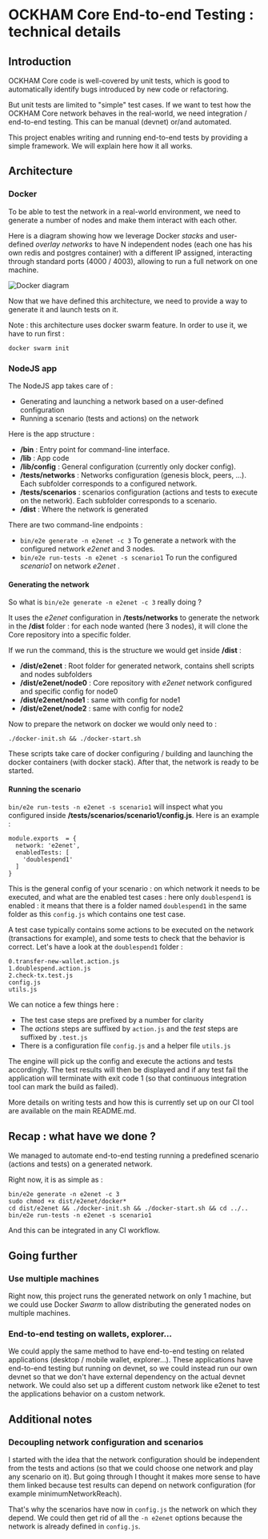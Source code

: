 # OCKHAM Core End-to-end Testing : technical details

## Introduction

OCKHAM Core code is well-covered by unit tests, which is good to automatically identify bugs introduced by new code or refactoring.

But unit tests are limited to "simple" test cases. If we want to test how the OCKHAM Core network behaves in the real-world, we need integration / end-to-end testing. This can be manual (devnet) or/and automated.

This project enables writing and running end-to-end tests by providing a simple framework. We will explain here how it all works.

## Architecture

### Docker

To be able to test the network in a real-world environment, we need to generate a number of nodes and make them interact with each other.

Here is a diagram showing how we leverage Docker *stacks* and user-defined *overlay networks* to have N independent nodes (each one has his own redis and postgres container) with a different IP assigned, interacting through standard ports (4000 / 4003), allowing to run a full network on one machine.

![Docker diagram](img/docker-architecture.png)

Now that we have defined this architecture, we need to provide a way to generate it and launch tests on it.

Note : this architecture uses docker swarm feature. In order to use it, we have to run first :

`docker swarm init`

### NodeJS app

The NodeJS app takes care of :

 - Generating and launching a network based on a user-defined configuration
 - Running a scenario (tests and actions) on the network

Here is the app structure :

- **/bin** : Entry point for command-line interface.
- **/lib** : App code
 - **/lib/config** : General configuration (currently only docker config).
 - **/tests/networks** : Networks configuration (genesis block, peers, ...). Each subfolder corresponds to a configured network.
 - **/tests/scenarios** : scenarios configuration (actions and tests to execute on the network). Each subfolder corresponds to a scenario.
 - **/dist** : Where the network is generated

There are two command-line endpoints :

 - `bin/e2e generate -n e2enet -c 3` To generate a network with the configured network *e2enet* and 3 nodes.
 - `bin/e2e run-tests -n e2enet -s scenario1` To run the configured *scenario1* on network *e2enet* .

#### Generating the network

So what is `bin/e2e generate -n e2enet -c 3` really doing ?

It uses the *e2enet* configuration in **/tests/networks** to generate the network in the **/dist** folder : for each node wanted (here 3 nodes), it will clone the Core repository into a specific folder.

If we run the command, this is the structure we would get inside **/dist** :

 - **/dist/e2enet** : Root folder for generated network, contains shell scripts and nodes subfolders
 - **/dist/e2enet/node0** : Core repository with *e2enet* network configured and specific config for node0
 - **/dist/e2enet/node1** : same with config for node1
 - **/dist/e2enet/node2** : same with config for node2

Now to prepare the network on docker we would only need to :

    ./docker-init.sh && ./docker-start.sh

These scripts take care of docker configuring / building and launching the docker containers (with docker stack). After that, the network is ready to be started.

#### Running the scenario

`bin/e2e run-tests -n e2enet -s scenario1` will inspect what you configured inside **/tests/scenarios/scenario1/config.js**. Here is an example :

    module.exports  = {
      network: 'e2enet',
      enabledTests: [
        'doublespend1'
      ]
    }

This is the general config of your scenario : on which network it needs to be executed, and what are the enabled test cases : here only `doublespend1` is enabled : it means that there is a folder named `doublespend1` in the same folder as this `config.js` which contains one test case.

A test case typically contains some actions to be executed on the network (transactions for example), and some tests to check that the behavior is correct. Let's have a look at the `doublespend1` folder :

    0.transfer-new-wallet.action.js
    1.doublespend.action.js
    2.check-tx.test.js
    config.js
    utils.js

We can notice a few things here :

- The test case steps are prefixed by a number for clarity
- The *actions* steps are suffixed by `action.js` and the *test* steps are suffixed by `.test.js`
- There is a configuration file `config.js` and a helper file `utils.js`

The engine will pick up the config and execute the actions and tests accordingly. The test results will then be displayed and if any test fail the application will terminate with exit code 1 (so that continuous integration tool can mark the build as failed).

More details on writing tests and how this is currently set up on our CI tool are available on the main README.md.

## Recap : what have we done ?

We managed to automate end-to-end testing running a predefined scenario (actions and tests) on a generated network.

Right now, it is as simple as :

    bin/e2e generate -n e2enet -c 3
    sudo chmod +x dist/e2enet/docker*
    cd dist/e2enet && ./docker-init.sh && ./docker-start.sh && cd ../..
    bin/e2e run-tests -n e2enet -s scenario1

And this can be integrated in any CI workflow.

## Going further

### Use multiple machines

Right now, this project runs the generated network on only 1 machine, but we could use Docker *Swarm* to allow distributing the generated nodes on multiple machines.

### End-to-end testing on wallets, explorer...

We could apply the same method to have end-to-end testing on related applications (desktop / mobile wallet, explorer...). These applications have end-to-end testing but running on devnet, so we could instead run our own devnet so that we don't have external dependency on the actual devnet network. We could also set up a different custom network like e2enet to test the applications behavior on a custom network.

## Additional notes

### Decoupling network configuration and scenarios

I started with the idea that the network configuration should be independent from the tests and actions (so that we could choose one network and play any scenario on it). But going through I thought it makes more sense to have them linked because test results can depend on network configuration (for example minimumNetworkReach).

That's why the scenarios have now in `config.js` the network on which they depend. We could then get rid of all the `-n e2enet` options because the network is already defined in `config.js`.
